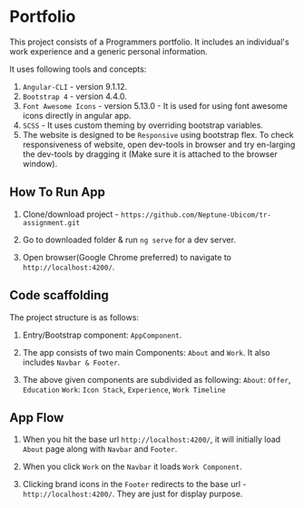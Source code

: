 # Portfolio

This project consists of a Programmers portfolio. It includes an individual's work experience and a generic personal information.

It uses following tools and concepts:

1. `Angular-CLI` - version 9.1.12.
2. `Bootstrap 4` - version 4.4.0.
3. `Font Awesome Icons` - version 5.13.0 - It is used for using font awesome icons directly in angular app.
4. `SCSS` - It uses custom theming by overriding bootstrap variables.
5. The website is designed to be `Responsive` using bootstrap flex. To check responsiveness of website, open dev-tools in browser and try en-larging the dev-tools by dragging it (Make sure it is attached to the browser window).

## How To Run App

1. Clone/download project - `https://github.com/Neptune-Ubicom/tr-assignment.git`

2. Go to downloaded folder & run `ng serve` for a dev server.

3. Open browser(Google Chrome preferred) to navigate to `http://localhost:4200/`.

## Code scaffolding

The project structure is as follows:

1. Entry/Bootstrap component: `AppComponent`.

2. The app consists of two main Components: `About` and `Work`. It also includes `Navbar & Footer`.

3. The above given components are subdivided as following:
   `About`: `Offer`, `Education`
   `Work`: `Icon Stack`, `Experience`, `Work Timeline`

## App Flow

1. When you hit the base url `http://localhost:4200/`, it will initially load `About` page along with `Navbar` and `Footer`.

2. When you click `Work` on the `Navbar` it loads `Work Component`.

3. Clicking brand icons in the `Footer` redirects to the base url - `http://localhost:4200/`. They are just for display purpose.
